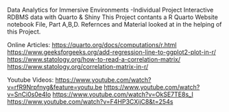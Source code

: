 Data Analytics for Immersive Environments -Individual Project Interactive RDBMS data with Quarto & Shiny
This Project contants a R Quarto Website notebook File, Part A,B,D. 
Refernces and Material looked at in the helping of this Project. 

Online Articles: 
https://quarto.org/docs/computations/r.html
https://www.geeksforgeeks.org/add-regression-line-to-ggplot2-plot-in-r/
https://www.statology.org/how-to-read-a-correlation-matrix/
https://www.statology.org/correlation-matrix-in-r/

Youtube Videos: 
https://www.youtube.com/watch?v=rfR9Nrpfnyg&feature=youtu.be
https://www.youtube.com/watch?v=SnCi0s0e4Io
https://www.youtube.com/watch?v=OkSE7TE8s_I
https://www.youtube.com/watch?v=F4HP3CXijC8&t=254s


